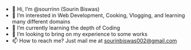 - 👋 Hi, I’m @sourrinn (Sourin Biswas)
- 👀 I’m interested in Web Development, Cooking, Vlogging, and learning many different domains
- 🌱 I’m currently learning the depth of Coding
- 💞️ I’m looking to bring on my experience to some works
- 📫 How to reach me? Just mail me at sourinbiswas002@gmail.com

<!---
Sourin007/Sourin007 is a ✨ special ✨ repository because its `README.md` (this file) appears on your GitHub profile.
You can click the Preview link to take a look at your changes.
--->
